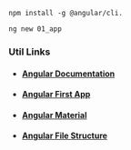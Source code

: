 
`npm install -g @angular/cli.`

`ng new 01_app`

### Util Links
- #### <a href="https://angular.io/docs">Angular Documentation</a>
- #### <a href="https://angular.io/tutorial/first-app">Angular First App</a>
- #### <a href="https://material.angular.io/">Angular Material</a>
- #### <a href="https://medium.com/@shijin_nath/angular-right-file-structure-and-best-practices-that-help-to-scale-2020-52ce8d967df5">Angular File Structure</a>
